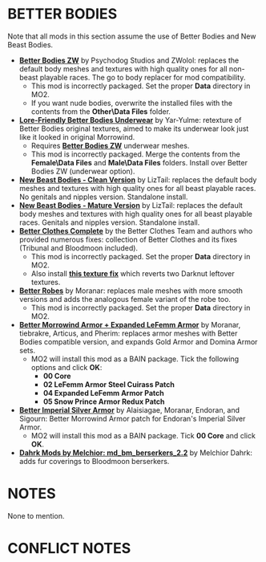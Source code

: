 # BETTER BODIES

Note that all mods in this section assume the use of Better Bodies and New Beast Bodies.

- [**Better Bodies ZW**](https://www.nexusmods.com/morrowind/mods/42395) by Psychodog Studios and ZWolol: replaces the default body meshes and textures with high quality ones for all non-beast playable races. The go to body replacer for mod compatibility.
	- This mod is incorrectly packaged. Set the proper **Data** directory in MO2.
	- If you want nude bodies, overwrite the installed files with the contents from the **Other\Data Files** folder.
- [**Lore-Friendly Better Bodies Underwear**](https://www.nexusmods.com/morrowind/mods/43065/) by Yar-Yulme: retexture of Better Bodies original textures, aimed to make its underwear look just like it looked in original Morrowind.
	- Requires [**Better Bodies ZW**](https://www.nexusmods.com/morrowind/mods/42395) underwear meshes.
	- This mod is incorrectly packaged. Merge the contents from the **Female\Data Files** and **Male\Data Files** folders. Install over Better Bodies ZW (underwear option).
- [**New Beast Bodies - Clean Version**](http://mw.modhistory.com/download-10-10928) by LizTail: replaces the default body meshes and textures with high quality ones for all beast playable races. No genitals and nipples version. Standalone install.
- [**New Beast Bodies - Mature Version**](http://mw.modhistory.com/download-10-11364) by LizTail: replaces the default body meshes and textures with high quality ones for all beast playable races. Genitals and nipples version. Standalone install.
- [**Better Clothes Complete**](https://www.nexusmods.com/morrowind/mods/47549) by the Better Clothes Team and authors who provided numerous fixes: collection of Better Clothes and its fixes (Tribunal and Bloodmoon included).
	- This mod is incorrectly packaged. Set the proper **Data** directory in MO2.
	- Also install [**this texture fix**](https://www.mediafire.com/file/hyw28dbyiyu152y/Better_Clothes_Complete_-_Darknut_Texture_Fix.zip/file) which reverts two Darknut leftover textures.
- [**Better Robes**](https://www.nexusmods.com/morrowind/mods/42773) by Moranar: replaces male meshes with more smooth versions and adds the analogous female variant of the robe too.
	- This mod is incorrectly packaged. Set the proper **Data** directory in MO2.
- [**Better Morrowind Armor + Expanded LeFemm Armor**](http://www.mediafire.com/file/pjtnkpw2je2xg3u/Better_Morrowind_Armor_%252B_Expanded_LeFemm_Armor_v1.0.zip/file) by Moranar, tiebrakre, Articus, and Pherim: replaces armor meshes with Better Bodies compatible version, and expands Gold Armor and Domina Armor sets.
	- MO2 will install this mod as a BAIN package. Tick the following options and click **OK**:
		- **00 Core**
		- **02 LeFemm Armor Steel Cuirass Patch**
		- **04 Expanded LeFemm Armor Patch**
		- **05 Snow Prince Armor Redux Patch**
- [**Better Imperial Silver Armor**](https://www.mediafire.com/file/cx0690qeklksy94/Better_Imperial_Silver_Armor_v1.01b.zip/file) by Alaisiagae, Moranar, Endoran, and Sigourn: Better Morrowind Armor patch for Endoran's Imperial Silver Armor.
	- MO2 will install this mod as a BAIN package. Tick **00 Core** and click **OK**.
- [**Dahrk Mods by Melchior: md_bm_berserkers_2.2**](https://www.nexusmods.com/morrowind/mods/43528) by Melchior Dahrk: adds fur coverings to Bloodmoon berserkers.

# NOTES

None to mention.

# CONFLICT NOTES
